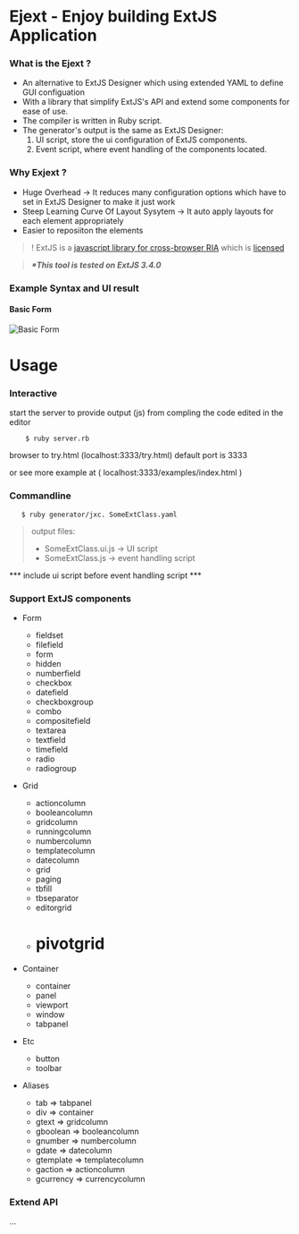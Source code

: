 Ejext - Enjoy building ExtJS Application
===
### What is the Ejext ?
* An alternative to ExtJS Designer which using extended YAML to define GUI configuation
* With a library that simplify ExtJS's API and extend some components for ease of use.
* The compiler is written in Ruby script.
* The generator's output is the same as ExtJS Designer:
  1. UI script, store the ui configuration of ExtJS components.
  2. Event script, where event handling of the components located.

### Why Exjext ?
* Huge Overhead -> It reduces many configuration options which have to set in ExtJS Designer to make it just work
* Steep Learning Curve Of Layout Sysytem -> It auto apply layouts for each element appropriately 
* Easier to reposiiton the elements

> ! ExtJS is a [javascript library for cross-browser RIA](http://www.sencha.com/products/extjs3/)
    which is [licensed](http://www.sencha.com/products/extjs/license/)

> ***\*This tool is tested on ExtJS 3.4.0***

### Example Syntax and UI result
#### Basic Form
![Basic Form](https://raw.github.com/jingz/ejext/master/examples/basic_form.png)

Usage
===

### Interactive
start the server to provide output (js) from compling the code edited in the editor
```shell
    $ ruby server.rb
```
browser to try.html (localhost:3333/try.html) default port is 3333

or see more example at ( localhost:3333/examples/index.html )

### Commandline

```shell
   $ ruby generator/jxc. SomeExtClass.yaml
```
> output files:
> - SomeExtClass.ui.js -> UI script
> - SomeExtClass.js -> event handling script

*** include ui script before event handling script ***

### Support ExtJS components
* Form
  - fieldset
  - filefield
  - form
  - hidden
  - numberfield
  - checkbox
  - datefield
  - checkboxgroup
  - combo
  - compositefield
  - textarea
  - textfield
  - timefield
  - radio
  - radiogroup

* Grid
  - actioncolumn
  - booleancolumn
  - gridcolumn
  - runningcolumn
  - numbercolumn
  - templatecolumn
  - datecolumn
  - grid
  - paging
  - tbfill
  - tbseparator
  - editorgrid
  - # pivotgrid

* Container
  - container
  - panel
  - viewport
  - window
  - tabpanel

* Etc
  - button
  - toolbar

* Aliases
  - tab => tabpanel
  - div => container
  - gtext => gridcolumn
  - gboolean => booleancolumn
  - gnumber => numbercolumn
  - gdate => datecolumn
  - gtemplate => templatecolumn
  - gaction => actioncolumn
  - gcurrency => currencycolumn

### Extend API
...
